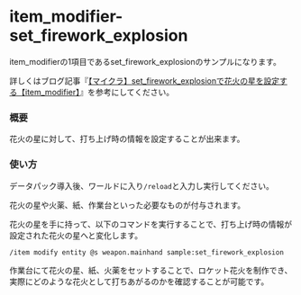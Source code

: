 # item_modifier-set_firework_explosion
item_modifierの1項目であるset_firework_explosionのサンプルになります。

詳しくはブログ記事『[【マイクラ】set_firework_explosionで花火の星を設定する【item_modifier】](https://natsumake.com/item_modifier-set_firework_explosion/)』を参考にしてください。

<h3>概要</h3>
花火の星に対して、打ち上げ時の情報を設定することが出来ます。

<h3>使い方</h3>

データパック導入後、ワールドに入り```/reload```と入力し実行してください。

花火の星や火薬、紙、作業台といった必要なものが付与されます。

花火の星を手に持って、以下のコマンドを実行することで、打ち上げ時の情報が設定された花火の星へと変化します。

```copy
/item modify entity @s weapon.mainhand sample:set_firework_explosion
```

作業台にて花火の星、紙、火薬をセットすることで、ロケット花火を制作でき、実際にどのような花火として打ちあがるのかを確認することが可能です。
